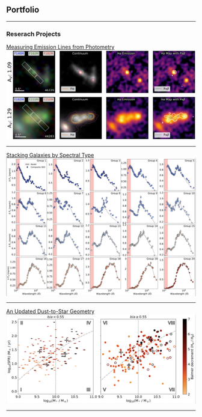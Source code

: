 ## Portfolio

---

### Reserach Projects

[Measuring Emission Lines from Photometry](/paper3)
<img src="images/Paper3_Preview.png?raw=true"/>

---
[Stacking Galaxies by Spectral Type](/paper2)
<img src="images/Paper2_Preview.png?raw=true"/>

---
[An Updated Dust-to-Star Geometry](/paper1)
<img src="images/Paper1_Preview.png?raw=true"/>

---

<!-- ### Category Name 2

- [Project 1 Title](http://example.com/)
- [Project 2 Title](http://example.com/)
- [Project 3 Title](http://example.com/)
- [Project 4 Title](http://example.com/)
- [Project 5 Title](http://example.com/)

--- -->




